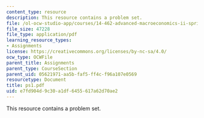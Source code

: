 ```yaml
---
content_type: resource
description: This resource contains a problem set.
file: /ol-ocw-studio-app/courses/14-462-advanced-macroeconomics-ii-spring-2007/e7fd904d9c30a1df6455617a62d70ae2_ps1.pdf
file_size: 47228
file_type: application/pdf
learning_resource_types:
- Assignments
license: https://creativecommons.org/licenses/by-nc-sa/4.0/
ocw_type: OCWFile
parent_title: Assignments
parent_type: CourseSection
parent_uid: 05621971-aa5b-faf5-ff4c-f96a107e0569
resourcetype: Document
title: ps1.pdf
uid: e7fd904d-9c30-a1df-6455-617a62d70ae2
---
```

This resource contains a problem set.